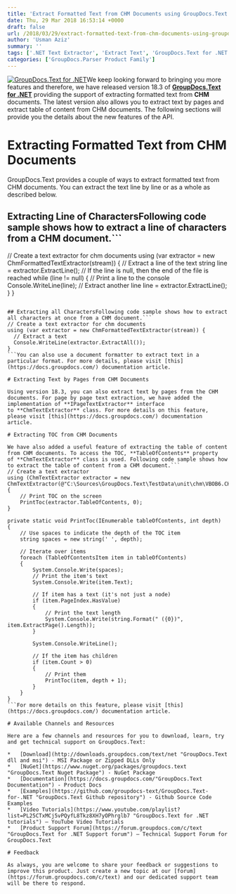 ```yaml
---
title: 'Extract Formatted Text from CHM Documents using GroupDocs.Text for .NET 18.3'
date: Thu, 29 Mar 2018 16:53:14 +0000
draft: false
url: /2018/03/29/extract-formatted-text-from-chm-documents-using-groupdocs.text-for-.net-18.3/
author: 'Usman Aziz'
summary: ''
tags: ['.NET Text Extractor', 'Extract Text', 'GroupDocs.Text for .NET Releases', 'Text Extraction API for .NET', 'Text Extractor']
categories: ['GroupDocs.Parser Product Family']
---
```


[![GroupDocs.Text for .NET](http://blog.groupdocs.com/wp-content/uploads/sites/4/2017/04/groupdocs.text-for-dotnet.png)](https://products.groupdocs.com/)We keep looking forward to bringing you more features and therefore, we have released version 18.3 of **[GroupDocs.Text for .NET](https://products.groupdocs.com/)** providing the support of extracting formatted text from **CHM** documents. The latest version also allows you to extract text by pages and extract table of content from CHM documents. The following sections will provide you the details about the new features of the API.

# Extracting Formatted Text from CHM Documents

GroupDocs.Text provides a couple of ways to extract formatted text from CHM documents. You can extract the text line by line or as a whole as described below.

## Extracting Line of CharactersFollowing code sample shows how to extract a line of characters from a CHM document.```
// Create a text extractor for chm documents
using (var extractor = new ChmFormattedTextExtractor(stream)) {
  // Extract a line of the text
  string line = extractor.ExtractLine();
  // If the line is null, then the end of the file is reached
  while (line != null) {
    // Print a line to the console
    Console.WriteLine(line);
    // Extract another line
    line = extractor.ExtractLine();
  }
}
```

## Extracting all CharactersFollowing code sample shows how to extract all characters at once from a CHM document.```
// Create a text extractor for chm documents
using (var extractor = new ChmFormattedTextExtractor(stream)) {
  // Extract a text
  Console.WriteLine(extractor.ExtractAll());
}
```You can also use a document formatter to extract text in a particular format. For more details, please visit [this](https://docs.groupdocs.com/) documentation article.

# Extracting Text by Pages from CHM Documents

Using version 18.3, you can also extract text by pages from the CHM documents. For page by page text extraction, we have added the implementation of **IPageTextExtractor** interface to **ChmTextExtractor** class. For more details on this feature, please visit [this](https://docs.groupdocs.com/) documentation article.

# Extracting TOC from CHM Documents

We have also added a useful feature of extracting the table of content from CHM documents. To access the TOC, **TableOfContents** property of **ChmTextExtractor** class is used. Following code sample shows how to extract the table of content from a CHM document.```
// Create a text extractor
using (ChmTextExtractor extractor = new ChmTextExtractor(@"C:\Sources\GroupDocs.Text\TestData\unit\chm\VBOB6.CHM"))
{
    // Print TOC on the screen
    PrintToc(extractor.TableOfContents, 0);
}
 
private static void PrintToc(IEnumerable tableOfContents, int depth)
{
    // Use spaces to indicate the depth of the TOC item
    string spaces = new string(' ', depth);
 
    // Iterate over items
    foreach (TableOfContentsItem item in tableOfContents)
    {
        System.Console.Write(spaces);
        // Print the item's text
        System.Console.Write(item.Text);
 
        // If item has a text (it's not just a node)
        if (item.PageIndex.HasValue)
        {
            // Print the text length
            System.Console.Write(string.Format(" ({0})", item.ExtractPage().Length));
        }
 
        System.Console.WriteLine();
 
        // If the item has children
        if (item.Count > 0)
        {
            // Print them
            PrintToc(item, depth + 1);
        }
    }
}
```For more details on this feature, please visit [this](https://docs.groupdocs.com/) documentation article.

# Available Channels and Resources

Here are a few channels and resources for you to download, learn, try and get technical support on GroupDocs.Text:

*   [Download](http://downloads.groupdocs.com/text/net "GroupDocs.Text dll and msi") - MSI Package or Zipped DLLs Only
*   [NuGet](https://www.nuget.org/packages/groupdocs.text "GroupDocs.Text Nuget Package") - NuGet Package
*   [Documentation](https://docs.groupdocs.com/"GroupDocs.Text Documentation") - Product Docs
*   [Examples](https://github.com/groupdocs-text/GroupDocs.Text-for-.NET "GroupDocs.Text Github repository") - Github Source Code Examples
*   [Video Tutorials](https://www.youtube.com/playlist?list=PL25CTxMCj5vPQyfL8Tkz8XH7yOPhrglb7 "GroupDocs.Text for .NET tutorials") – YouTube Video Tutorials
*   [Product Support Forum](https://forum.groupdocs.com/c/text "GroupDocs.Text for .NET Support forum") – Technical Support Forum for GroupDocs.Text

# Feedback

As always, you are welcome to share your feedback or suggestions to improve this product. Just create a new topic at our [forum](https://forum.groupdocs.com/c/text) and our dedicated support team will be there to respond.




